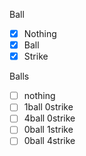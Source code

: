 Ball
- [x] Nothing
- [x] Ball
- [x] Strike

Balls
- [ ] nothing
- [ ] 1ball 0strike
- [ ] 4ball 0strike
- [ ] 0ball 1strike
- [ ] 0ball 4strike